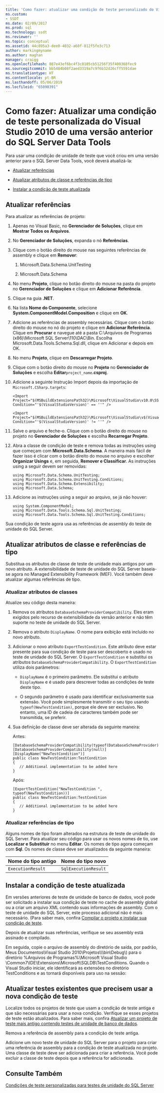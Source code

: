 ```yaml
---
title: 'Como fazer: atualizar uma condição de teste personalizado do Visual Studio 2010 de uma versão anterior do SQL Server Data Tools | Microsoft Docs'
ms.custom:
- SSDT
ms.date: 02/09/2017
ms.prod: sql
ms.technology: ssdt
ms.reviewer: ''
ms.topic: conceptual
ms.assetid: 44c895a3-dee0-4032-a60f-812f5fe3c713
author: markingmyname
ms.author: maghan
manager: craigg
ms.openlocfilehash: 887e43ef6bc4f3c8105cb51256f35f400368fec9
ms.sourcegitcommit: bb5484b08f2aed3319a7c9f6b32d26cff5591dae
ms.translationtype: HT
ms.contentlocale: pt-BR
ms.lasthandoff: 05/06/2019
ms.locfileid: "65098391"
---
```

# <a name="how-to-upgrade-a-visual-studio-2010-custom-test-condition-from-a-previous-release-to-sql-server-data-tools"></a>Como fazer: Atualizar uma condição de teste personalizada do Visual Studio 2010 de uma versão anterior do SQL Server Data Tools
Para usar uma condição de unidade de teste que você criou em uma versão anterior para o SQL Server Data Tools, você deverá atualizá-la:  
  
-   [Atualizar referências](#UpdateReferences)  
  
-   [Atualizar atributos de classe e referências de tipo](#UpdateClassAttributesandTypeReference)  
  
-   [Instalar a condição de teste atualizada](#ApplytheNewRegistrationProcess)  
  
## <a name="UpdateReferences"></a>Atualizar referências  
Para atualizar as referências de projeto:  
  
1.  Apenas no Visual Basic, no **Gerenciador de Soluções**, clique em **Mostrar Todos os Arquivos**.  
  
2.  No **Gerenciador de Soluções**, expanda o nó **Referências**.  
  
3.  Clique com o botão direito do mouse nas seguintes referências de assembly e clique em **Remover**:  
  
    1.  Microsoft.Data.Schema.UnitTesting  
  
    2.  Microsoft.Data.Schema  
  
4.  No menu **Projeto**, clique no botão direito do mouse na pasta do projeto no **Gerenciador de Soluções** e clique em **Adicionar Referência**.  
  
5.  Clique na guia **.NET**.  
  
6.  Na lista **Nome do Componente**, selecione **System.ComponentModel.Composition** e clique em **OK**.  
  
7.  Adicione as referências de assembly necessárias. Clique com o botão direito do mouse no nó do projeto e clique em **Adicionar Referência**. Clique em **Procurar** e navegue até a pasta C:\Arquivos de Programas (x86)\\Microsoft SQL Server\110\DAC\Bin. Escolha Microsoft.Data.Tools.Schema.Sql.dll, clique em Adicionar e depois em OK.  
  
8.  No menu **Projeto**, clique em **Descarregar Projeto**.  
  
9. Clique com o botão direito do mouse no **Projeto** no **Gerenciador de Soluções** e escolha **Editar**`project_name`**.csproj**.  
  
10. Adicione a seguinte Instrução Import depois da importação de `Microsoft.CSharp.targets`:  
  
    ```  
    <Import Project="$(MSBuildExtensionsPath32)\Microsoft\VisualStudio\v10.0\SSDT\Microsoft.Data.Tools.Schema.Sql.UnitTesting.targets" Condition="'$(VisualStudioVersion)' == ''" />  
  
    <Import Project="$(MSBuildExtensionsPath32)\Microsoft\VisualStudio\v$(VisualStudioVersion)\SSDT\Microsoft.Data.Tools.Schema.Sql.UnitTesting.targets" Condition="'$(VisualStudioVersion)' != ''" />  
    ```  
  
11. Salve o arquivo e feche-o. Clique com o botão direito do mouse no projeto no **Gerenciador de Soluções** e escolha **Recarregar Projeto**.  
  
12. Abra a classe de condição de teste e remova todas as instruções using que começam com **Microsoft.Data.Schema**. A maneira mais fácil de fazer isso é clicar com o botão direito do mouse no arquivo e escolher **Organizar Usings** e, em seguida, **Remover e Classificar**. As instruções using a seguir devem ser removidas:  
  
    ```  
    using Microsoft.Data.Schema.UnitTesting;  
    using Microsoft.Data.Schema.UnitTesting.Conditions;  
    using Microsoft.Data.Schema.Extensibility;  
    using Microsoft.Data.Schema;  
    ```  
  
13. Adicione as instruções using a seguir ao arquivo, se já não houver:  
  
    ```  
    using System.ComponentModel;  
    using Microsoft.Data.Tools.Schema.Sql.UnitTesting;  
    using Microsoft.Data.Tools.Schema.Sql.UnitTesting.Conditions;  
    ```  
  
Sua condição de teste agora usa as referências de assembly do teste de unidade do SQL Server.  
  
## <a name="UpdateClassAttributesandTypeReference"></a>Atualizar atributos de classe e referências de tipo  
Substitua os atributos de classe de teste de unidade mais antigos por um novo atributo. A extensibilidade de teste de unidade do SQL Server baseia-se agora no Managed Extensibility Framework (MEF). Você também deve atualizar algumas referências de tipo.  
  
### <a name="update-class-attributes"></a>Atualizar atributos de classes  
Atualize seu código desta maneira:  
  
1.  Remova os atributos `DatabaseSchemaProviderCompatibility`. Eles eram exigidos pelo recurso de extensibilidade da versão anterior e não têm suporte no teste de unidade do SQL Server.  
  
2.  Remova o atributo `DisplayName`. O nome para exibição está incluído no novo atributo.  
  
3.  Adicionar o novo atributo `ExportTestCondition`. Este atributo deve estar presente para sua condição de teste para ser descoberto e usado no teste de unidade do SQL Server. O `ExportTestCondition` e substitui os atributos `DatabaseSchemaProviderCompatibility`. O `ExportTestCondition` utiliza dois parâmetros:  
  
    -   `DisplayName` é o primeiro parâmetro. Ele substitui o atributo `DisplayName` e é usado para descrever todas as condições de teste deste tipo.  
  
    -   O segundo parâmetro é usado para identificar exclusivamente sua extensão. Você pode simplesmente transmitir o seu tipo usando `typeof(NewTestCondition)`, porque ele deve ser exclusivo. No entanto, uma ID de cadeia de caracteres também pode ser transmitida, se preferir.  
  
4.  Sua definição de classe deve ser alterada da seguinte maneira:  
  
    Antes:  
  
    ```  
    [DatabaseSchemaProviderCompatibility(typeof(DatabaseSchemaProvider))]  
    [DatabaseSchemaProviderCompatibility(null)]  
    [DisplayName("NewTestCondition")]  
    public class NewTestCondition:TestCondition  
    {  
       // Additional implementation to be added here  
    }  
    ```  
  
    Após:  
  
    ```  
    [ExportTestCondition("NewTestCondition ", typeof(NewTestCondition))]  
    public class NewTestCondition:TestCondition  
    {  
       // Additional implementation to be added here  
    }  
    ```  
  
### <a name="update-type-references"></a>Atualizar referências de tipo  
Alguns nomes de tipo foram alterados na estrutura de teste de unidade do SQL Server. Para atualizar seu código para usar os novos nomes de tio, use **Localizar e Substituir** no menu **Editar**. Os nomes de tipo agora começam com **Sql**. Os nomes de classe deve ser atualizados da seguinte maneira:  
  
|Nome do tipo antigo|Nome do tipo novo|  
|-----------------|-----------------|  
|`ExecutionResult`|`SqlExecutionResult`|  
  
## <a name="ApplytheNewRegistrationProcess"></a>Instalar a condição de teste atualizada  
Em versões anteriores de teste de unidade de banco de dados, você pode ser solicitado a instalar sua condição de teste no cache de assembly global ou a criar um arquivo XML contendo suas informações de assembly. Com o teste de unidade do SQL Server, este processo adicional não é mais necessário. (Para saber mais, confira [Compilar o projeto e instalar sua condição de teste](../ssdt/walkthrough-use-custom-test-condition-to-verify-stored-procedure-results.md#xxx).  
  
Depois de atualizar suas referências, verifique se seu assembly está assinado e compilado.  
  
Em seguida, copie o arquivo de assembly do diretório de saída, por padrão, Meus Documentos\Visual Studio 2010\Projetos\\<yoursolutionname>\\<yourprojectname>\bin\Debug\\) para o diretório %Arquivos de Programas%\Microsoft Visual Studio <Version>\Common7\IDE\Extensions\Microsoft\SQLDB\TestConditions. Quando o Visual Studio iniciar, ele identificará as extensões no diretório TestConditions e as tornará disponíveis para uso na sessão:  
  
## <a name="upgrade-existing-tests-that-need-to-use-the-new-test-condition"></a>Atualizar testes existentes que precisem usar a nova condição de teste  
Localize todos os projetos de teste que usam a condição de teste antiga e que são necessárias para usar a nova condição. Verifique se esses projetos de teste estão atualizados. Para saber mais, confira [Atualizar um projeto de teste mais antigo contendo testes de unidade de banco de dados](../ssdt/upgrade-an-older-test-project-containing-database-unit-tests.md).  
  
Remova a referência de assembly para a condição de teste antiga.  
  
Adicione um novo teste de unidade do SQL Server para o projeto para criar uma referência de assembly para a condição de teste atualizada no projeto. Uma classe de teste deve ser adicionada para criar a referência. Você pode excluir a classe de teste depois que a referência for adicionada.  
  
## <a name="see-also"></a>Consulte Também  
[Condições de teste personalizadas para testes de unidade do SQL Server](../ssdt/custom-test-conditions-for-sql-server-unit-tests.md)  
  
